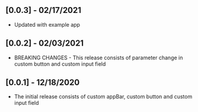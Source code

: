 ## [0.0.3] - 02/17/2021

* Updated with example app

## [0.0.2] - 02/03/2021

* BREAKING CHANGES - This release consists of parameter change in custom button and custom input field

## [0.0.1] - 12/18/2020

* The initial release consists of custom appBar, custom button and custom input field
